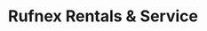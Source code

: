 ---
title: "Rufnex Rentals & Service"
url: /oklahoma-city/rufnex-rentals-und-service/
shop: Werkzeuge
---